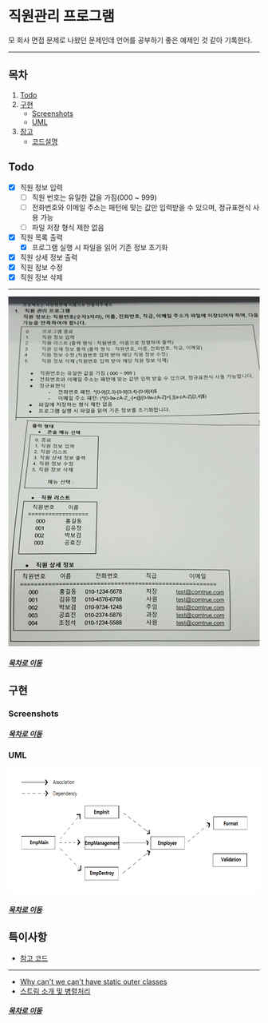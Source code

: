 직원관리 프로그램
=====
모 회사 면접 문제로 나왔던 문제인데 언어를 공부하기 좋은 예제인 것 같아 기록한다.  
- - -
## 목차
1. [Todo](#Todo)
2. [구현](#구현)
	* [Screenshots](#Screenshots)
	* [UML](#UML)
3. [참고](#참고)
	* [코드설명](docs/review_v1.md)

## Todo

- [x] 직원 정보 입력
	- [ ] 직원 번호는 유일한 값을 가짐(000 ~ 999)
	- [ ] 전화번호와 이메일 주소는 패턴에 맞는 값만 입력받을 수 있으며, 정규표현식 사용 가능
	- [ ] 파일 저장 형식 제한 없음
- [x] 직원 목록 출력
	- [x] 프로그램 실행 시 파일을 읽어 기존 정보 초기화
- [x] 직원 상세 정보 출력
- [x] 직원 정보 수정
- [x] 직원 정보 삭제

- - -
<img src="./img/comtrue.png" width="600" height="700"></br>

##### [목차로 이동](#목차)

## 구현

### Screenshots


##### [목차로 이동](#목차)

### UML
<img src="img/class_diagram.png" width="800" height="250"></br>

##### [목차로 이동](#목차)

## 특이사항
* [참고 코드](https://github.com/jeon7/employee_management)
- - -
* [Why can't we can't have static outer classes](https://stackoverflow.com/questions/18036458/why-cant-we-have-static-outer-classes)
* [스트림 소개 및 병렬처리](https://sas-study.tistory.com/237)

##### [목차로 이동](#목차)
